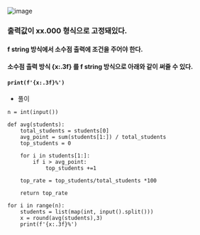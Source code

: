 ![image](https://user-images.githubusercontent.com/80080041/121845828-fcde3280-cd20-11eb-99e0-a2e2516e922f.png)   
### 출력값이 xx.000 형식으로 고정돼있다.  
#### f string 방식에서 소수점 출력에 조건을 주어야 한다.
#### 소수점 출력 방식 {x:.3f} 를 f string 방식으로 아래와 같이 써줄 수 있다.
#### `print(f'{x:.3f}%') `
  
  
* 풀이  
```
n = int(input())

def avg(students):
    total_students = students[0]
    avg_point = sum(students[1:]) / total_students
    top_students = 0

    for i in students[1:]:
        if i > avg_point:
            top_students +=1

    top_rate = top_students/total_students *100

    return top_rate

for i in range(n):
    students = list(map(int, input().split()))
    x = round(avg(students),3)
    print(f'{x:.3f}%')
```
